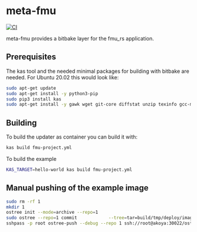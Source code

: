 # meta-fmu
[![CI](https://github.com/avrabe/meta-fmu/actions/workflows/yocto.yml/badge.svg)](https://github.com/avrabe/meta-fmu/actions/workflows/yocto.yml)

meta-fmu provides a bitbake layer for the fmu_rs application.

## Prerequisites

The kas tool and the needed minimal packages for building with bitbake are needed. For Ubuntu 20.02 this would look like:

```bash
sudo apt-get update
sudo apt-get install -y python3-pip
sudo pip3 install kas
sudo apt-get install -y gawk wget git-core diffstat unzip texinfo gcc-multilib build-essential chrpath socat libsdl1.2-dev xterm zstd
```

## Building
To build the updater as container you can build it with:

```bash
kas build fmu-project.yml
```
To build the example 

```bash
KAS_TARGET=hello-world kas build fmu-project.yml
```

## Manual pushing of the example image

```bash
sudo rm -rf 1
mkdir 1
ostree init --mode=archive --repo=1
sudo ostree --repo=1 commit            --tree=tar=build/tmp/deploy/images/qemuarm64/hello-world-qemuarm64.tar.bz2            --skip-if-unchanged            --branch=hello-world            --subject="Commit-id: hello-world"
sshpass -p root ostree-push --debug --repo 1 ssh://root@akoya:30022/ostree/repo hello-world
```